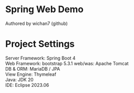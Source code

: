 # Spring Web Demo
Authored by wichan7 (github)

# Project Settings
Server Framework: Spring Boot 4  
Web Framework: bootstrap 5.3.1
web/was: Apache Tomcat  
DB & ORM: MariaDB / JPA  
View Engine: Thymeleaf  
Java: JDK 20  
IDE: Eclipse 2023.06  